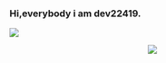 ### Hi,everybody i am dev22419.

<a href='https://www.linkpicture.com/view.php?img=LPic606d369c26342937531865'><img src='https://www.linkpicture.com/q/jing.fm-hacker-clip-art-3531731.png' type='image'></a>

<P align="center">
<img src='https://img.shields.io/badge/GitHub-dev22419-green?style=for-the-badge&logo=GitHub' type='image'>
</P>
<p align='center'>
<a href='https://dev22419.blogspot.com/'><img src'https://img.shields.io/badge/Website-visit-brightgreen?style=for-the-badge&logo=blogger' type='image'></a>
</P>



<!--
**dev22419/dev22419** is a ✨ _special_ ✨ repository because its `README.md` (this file) appears on your GitHub profile.

Here are some ideas to get you started:

- 🔭 I’m currently working on ...
- 🌱 I’m currently learning ...
- 👯 I’m looking to collaborate on ...
- 🤔 I’m looking for help with ...
- 💬 Ask me about ...
- 📫 How to reach me: ...
- 😄 Pronouns: ...
- ⚡ Fun fact: ...
-->
